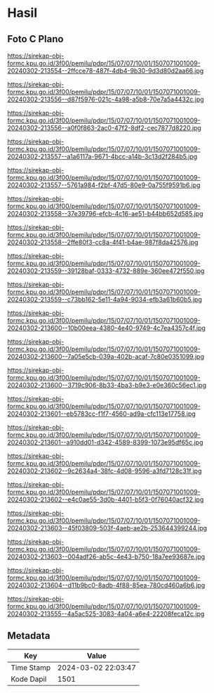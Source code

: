 # Hasil

## Foto C Plano

https://sirekap-obj-formc.kpu.go.id/3f00/pemilu/pdpr/15/07/07/10/01/1507071001009-20240302-213554--2ffcce78-487f-4db4-9b30-9d3d80d2aa66.jpg

https://sirekap-obj-formc.kpu.go.id/3f00/pemilu/pdpr/15/07/07/10/01/1507071001009-20240302-213556--d87f5976-021c-4a98-a5b8-70e7a5a4432c.jpg

https://sirekap-obj-formc.kpu.go.id/3f00/pemilu/pdpr/15/07/07/10/01/1507071001009-20240302-213556--a0f0f863-2ac0-47f2-8df2-cec7877d8220.jpg

https://sirekap-obj-formc.kpu.go.id/3f00/pemilu/pdpr/15/07/07/10/01/1507071001009-20240302-213557--a1a6117a-9671-4bcc-a14b-3c13d2f284b5.jpg

https://sirekap-obj-formc.kpu.go.id/3f00/pemilu/pdpr/15/07/07/10/01/1507071001009-20240302-213557--5761a984-f2bf-47d5-80e9-0a755f9591b6.jpg

https://sirekap-obj-formc.kpu.go.id/3f00/pemilu/pdpr/15/07/07/10/01/1507071001009-20240302-213558--37e39796-efcb-4c16-ae51-b44bb652d585.jpg

https://sirekap-obj-formc.kpu.go.id/3f00/pemilu/pdpr/15/07/07/10/01/1507071001009-20240302-213558--2ffe80f3-cc8a-4f41-b4ae-987f8da42576.jpg

https://sirekap-obj-formc.kpu.go.id/3f00/pemilu/pdpr/15/07/07/10/01/1507071001009-20240302-213559--39128baf-0333-4732-889e-360ee472f550.jpg

https://sirekap-obj-formc.kpu.go.id/3f00/pemilu/pdpr/15/07/07/10/01/1507071001009-20240302-213559--c73bb162-5e11-4a94-9034-efb3a61b60b5.jpg

https://sirekap-obj-formc.kpu.go.id/3f00/pemilu/pdpr/15/07/07/10/01/1507071001009-20240302-213600--10b00eea-4380-4e40-9749-4c7ea4357c4f.jpg

https://sirekap-obj-formc.kpu.go.id/3f00/pemilu/pdpr/15/07/07/10/01/1507071001009-20240302-213600--7a05e5cb-039a-402b-acaf-7c80e0351099.jpg

https://sirekap-obj-formc.kpu.go.id/3f00/pemilu/pdpr/15/07/07/10/01/1507071001009-20240302-213600--3719c906-8b33-4ba3-b9e3-e0e360c56ec1.jpg

https://sirekap-obj-formc.kpu.go.id/3f00/pemilu/pdpr/15/07/07/10/01/1507071001009-20240302-213601--eb5783cc-f1f7-4560-ad9a-cfc113e17758.jpg

https://sirekap-obj-formc.kpu.go.id/3f00/pemilu/pdpr/15/07/07/10/01/1507071001009-20240302-213601--a910dd01-d342-4589-8399-1073e95df65c.jpg

https://sirekap-obj-formc.kpu.go.id/3f00/pemilu/pdpr/15/07/07/10/01/1507071001009-20240302-213602--9c2634a4-38fc-4d08-9596-a3fd7128c31f.jpg

https://sirekap-obj-formc.kpu.go.id/3f00/pemilu/pdpr/15/07/07/10/01/1507071001009-20240302-213602--e4c0ae55-3d0b-4401-b5f3-0f76040acf32.jpg

https://sirekap-obj-formc.kpu.go.id/3f00/pemilu/pdpr/15/07/07/10/01/1507071001009-20240302-213603--45f03809-503f-4aeb-ae2b-253644399244.jpg

https://sirekap-obj-formc.kpu.go.id/3f00/pemilu/pdpr/15/07/07/10/01/1507071001009-20240302-213603--004adf26-ab5c-4e43-b750-18a7ee93687e.jpg

https://sirekap-obj-formc.kpu.go.id/3f00/pemilu/pdpr/15/07/07/10/01/1507071001009-20240302-213604--d11b9bc0-8adb-4f88-85ea-780cd460a6b6.jpg

https://sirekap-obj-formc.kpu.go.id/3f00/pemilu/pdpr/15/07/07/10/01/1507071001009-20240302-213555--4a5ac525-3083-4a04-a6e4-22208feca12c.jpg


## Metadata

| Key        | Value               |
| ---------- | ------------------- |
| Time Stamp | 2024-03-02 22:03:47 |
| Kode Dapil | 1501                |



